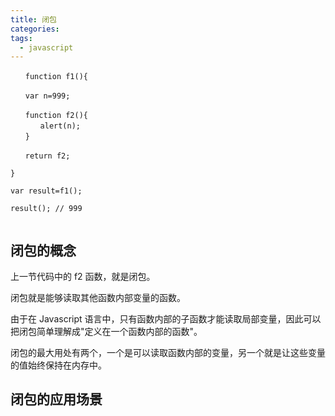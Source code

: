 ```yaml
---
title: 闭包
categories:
tags:
  - javascript
---
```


```
　　function f1(){

　　var n=999;

　　function f2(){
　　　　alert(n);
　　}

　　return f2;

}

var result=f1();

result(); // 999


```

## 闭包的概念

上一节代码中的 f2 函数，就是闭包。

闭包就是能够读取其他函数内部变量的函数。

由于在 Javascript 语言中，只有函数内部的子函数才能读取局部变量，因此可以把闭包简单理解成"定义在一个函数内部的函数"。

闭包的最大用处有两个，一个是可以读取函数内部的变量，另一个就是让这些变量的值始终保持在内存中。

## 闭包的应用场景
